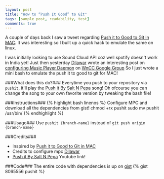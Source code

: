 ```yaml
---
layout: post
title: "How to “Push It Good” to Git"
tags: [sample post, readability, test]
comments: true
---
```



A couple of days back I saw a tweet regarding [Push it to Good to Git in MAC][]. It was interesting so I built up a quick hack to emulate the same on linux.

I was initially looking to use Sound Cloud API coz well spotify doesn't work in India yet! Just then yesterday [Dilawar][] wrote an interesting post on [configuring Music Player Daemon][] on [WnCC Google Group][]
So I just wrote a mini bash to emulate the push it to good to git for MAC!

###What does this do?###
Everytime you push to your repository via `pushit`, it'll play the [Push it By Salt N Pepa][] song! Oh ofcourse you can change the song to your own favorite version by tweaking the bash file!

###Instructions###
{% highlight bash linenos %}
	   Configure MPC and download all the dependencies from gist!
		chmod +rx pushit
		sudo mv pushit /usr/bin/
{% endhighlight %}

###Usage###
Use `pushit {branch-name}` instead of `git push origin {branch-name}`

###Credits###
* Inspired by [Push it to Good to Git in MAC][]
* Credits to configure mpc [Dilawar][]
* [Push it By Salt N Pepa][] Youtube link!

###Code###
The entire code with dependencies is up on [gist][]
{% gist 8065556 pushit %}

[Push it to Good to Git in MAC]:http://valeriecoffman.com/git-push-it-good-salt-n-pepa/
[Push it By Salt N Pepa]:http://www.youtube.com/watch?v=vCadcBR95oUhttp://www.youtube.com/watch?v=vCadcBR95oU
[WnCC Google Group]: https://groups.google.com/forum/#!forum/wncc_iitb
[configuring Music Player Daemon]: https://groups.google.com/forum/#!topic/wncc_iitb/UEodzMhLBVE
[Dilawar]:https://plus.google.com/u/0/+DilawarSingh/
[gist]:https://gist.github.com/sushant-hiray/8065556
